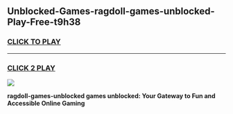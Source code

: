 
## Unblocked-Games-ragdoll-games-unblocked-Play-Free-t9h38
<h3>
<a href="https://premium76.site?title=ragdoll-games-unblocked&ref=19M">CLICK TO PLAY</a></h3>
<hr>

<h3>
<a href="https://premium76.site?title=ragdoll-games-unblocked&ref=19M">CLICK 2 PLAY</a>
  
</h3>

<a href="https://premium76.site?title=ragdoll-games-unblocked&ref=19M"><img src="https://clearcache.store/games.png"></a>


**ragdoll-games-unblocked games unblocked: Your Gateway to Fun and Accessible Online Gaming**
